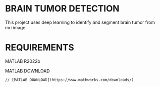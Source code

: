 # BRAIN TUMOR DETECTION 

This project uses deep learning to identify and segment brain tumor from mri image.

# REQUIREMENTS

MATLAB R2022b

[MATLAB DOWNLOAD](https://www.mathworks.com/downloads/)

    // [MATLAB DOWNLOAD](https://www.mathworks.com/downloads/)
    
